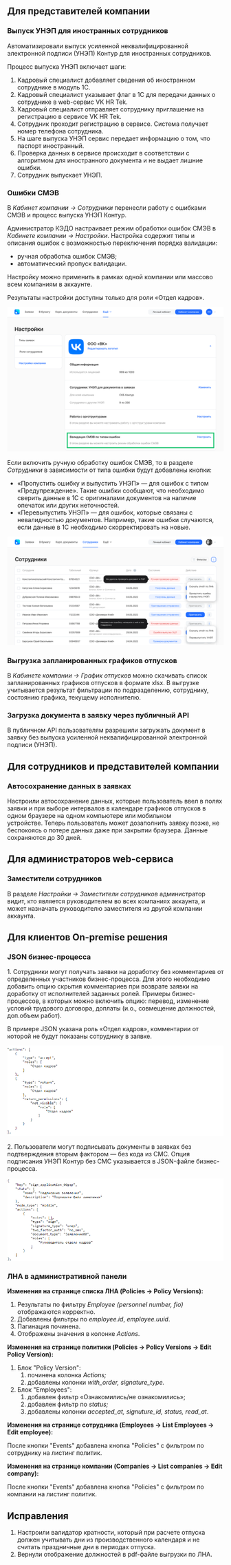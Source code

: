 ## **Для представителей компании**
### **Выпуск УНЭП для иностранных сотрудников**
Автоматизировали выпуск усиленной неквалифицированной электронной подписи (УНЭП) Контур для иностранных сотрудников.

Процесс выпуска УНЭП включает шаги:

1. Кадровый специалист добавляет сведения об иностранном сотруднике в модуль 1С.
1. Кадровый специалист указывает флаг в 1С для передачи данных о сотруднике в web-сервис VK HR Tek.
1. Кадровый специалист отправляет сотруднику приглашение на регистрацию в сервисе VK HR Tek.
1. Сотрудник проходит регистрацию в сервисе. Система получает номер телефона сотрудника.
1. На шаге выпуска УНЭП сервис передает информацию о том, что паспорт иностранный. 
1. Проверка данных в сервисе происходит в соответствии с алгоритмом для иностранного документа и не выдает лишние ошибки.
1. Сотрудник выпускает УНЭП.

### **Ошибки СМЭВ**
В *Кабинет компании → Сотрудники* перенесли работу с ошибками СМЭВ и процесс выпуска УНЭП Контур.

Администратор КЭДО настраивает режим обработки ошибок СМЭВ в *Кабинете компании → Настройки*. Настройка содержит типы и описания ошибок с возможностью переключения порядка валидации:

- ручная обработка ошибок СМЭВ;
- автоматический пропуск валидации.

Настройку можно применить в рамках одной компании или массово всем компаниям в аккаунте.

Результаты настройки доступны только для роли «Отдел кадров».

![](./assets/1.png)

Если включить ручную обработку ошибок СМЭВ, то в разделе *Сотрудники* в зависимости от типа ошибки будут добавлены кнопки:

- «Пропустить ошибку и выпустить УНЭП» — для ошибок с типом «Предупреждение». Такие ошибки сообщают, что необходимо сверить данные в 1С с оригиналами документов на наличие опечаток или других неточностей.  
- «Перевыпустить УНЭП» — для ошибок, которые связаны с невалидностью документов. Например, такие ошибки случаются, если данные в 1С необходимо скорректировать на новые.

![](./assets/list-2-2.png)

### **Выгрузка запланированных графиков отпусков**
В *Кабинете компании → График отпусков* можно скачивать список запланированных графиков отпусков в формате xlsx. В выгрузке учитывается результат фильтрации по подразделению, сотруднику, состоянию графика, текущему исполнителю.

### **Загрузка документа в заявку через публичный API**
В публичном API пользователям разрешили загружать документ в заявку без выпуска усиленной неквалифицированной электронной подписи (УНЭП).

## **Для сотрудников и представителей компании**
### **Автосохранение данных в заявках**
Настроили автосохранение данных, которые пользователь ввел в полях заявки и при выборе интервалов в календаре графиков отпусков в одном браузере на одном компьютере или мобильном устройстве. Теперь пользователь может дозаполнить заявку позже, не беспокоясь о потере данных даже при закрытии браузера. Данные сохраняются до 30 дней.

## **Для администраторов web-сервиса**
### **Заместители сотрудников**
В разделе *Настройки → Заместители сотрудников* администратор видит, кто является руководителем во всех компаниях аккаунта, и может назначать руководителю заместителя из другой компании аккаунта.

## **Для клиентов On-premise решения**
### **JSON бизнес-процесса**
1\. Сотрудники могут получать заявки на доработку без комментариев от определенных участников бизнес-процесса. Для этого необходимо добавить опцию скрытия комментариев при возврате заявки на доработку от исполнителей заданных ролей. Примеры бизнес-процессов, в которых можно включить опцию: перевод, изменение условий трудового договора, доплаты (и.о., совмещение должностей, доп.объем работ).

В примере JSON указана роль «Отдел кадров», комментарии от которой не будут показаны сотруднику в заявке.

![](./assets/Screenshot_116.png)

2\. Пользователи могут подписывать документы в заявках без подтверждения вторым фактором — без кода из СМС. Опция подписания УНЭП Контур без СМС указывается в JSON-файле бизнес-процесса.

![](./assets/Screenshot_108.png)

### **ЛНА в административной панели**
**Изменения на странице списка ЛНА (Policies → Policy Versions):**

1. Результаты по фильтру *Employee (personnel number, fio)* отображаются корректно.
1. Добавлены фильтры по *employee.id*, *employee.uuid*.
1. Пагинация починена.
1. Отображены значения в колонке *Actions*.

**Изменения на странице политики (Policies → Policy Versions → Edit Policy Version):**

1. Блок "Policy Version": 
   1. починена колонка *Actions;*
   1. добавлены колонки *with\_order, signature\_type.*
1. Блок "Employees": 
   1. добавлен фильтр «Ознакомились/не ознакомились»;
   1. добавлен фильтр по *status;*
   1. добавлены колонки *accepted\_at, signuture\_id, status, read\_at*.

**Изменения на странице сотрудника (Employees → List Employees → Edit employee):**

После кнопки "Events" добавлена кнопка "Policies" с фильтром по сотруднику на листинг политик.

**Изменения на странице компании (Companies → List companies → Edit company):**

После кнопки "Events" добавлена кнопка "Policies" с фильтром по компании на листинг политик.

## **Исправления**
1. Настроили валидатор кратности, который при расчете отпуска должен учитывать дни из производственного календаря и не считать праздничные дни в периодах отпуска.
1. Вернули отображение должностей в pdf-файле выгрузки по ЛНА.
